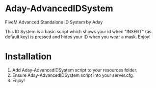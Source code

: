 # Aday-AdvancedIDSystem
FiveM Advanced Standalone ID System by Aday

This ID System is a basic script which shows your id when "INSERT" (as default key) is pressed and hides your ID when you wear a mask. Enjoy! 

# Installation
1. Add Aday-AdvancedIDSystem script to your resources folder.
2. Ensure Aday-AdvancedIDSystem script into your server.cfg.
3. Enjoy!
